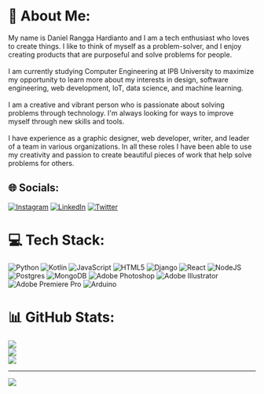 # 💫 About Me:
My name is Daniel Rangga Hardianto and I am a tech enthusiast who loves to create things. I like to think of myself as a problem-solver, and I enjoy creating products that are purposeful and solve problems for people. <br><br>I am currently studying Computer Engineering at IPB University to maximize my opportunity to learn more about my interests in design, software engineering, web development, IoT, data science, and machine learning.<br><br>I am a creative and vibrant person who is passionate about solving problems through technology. I'm always looking for ways to improve myself through new skills and tools.<br><br>I have experience as a graphic designer, web developer, writer, and leader of a team in various organizations. In all these roles I have been able to use my creativity and passion to create beautiful pieces of work that help solve problems for others.


## 🌐 Socials:
[![Instagram](https://img.shields.io/badge/Instagram-%23E4405F.svg?logo=Instagram&logoColor=white)](https://instagram.com/aadvxe) [![LinkedIn](https://img.shields.io/badge/LinkedIn-%230077B5.svg?logo=linkedin&logoColor=white)](https://linkedin.com/in/danielranggahardianto) [![Twitter](https://img.shields.io/badge/Twitter-%231DA1F2.svg?logo=Twitter&logoColor=white)](https://twitter.com/aadvxe) 

# 💻 Tech Stack:
![Python](https://img.shields.io/badge/python-3670A0?style=for-the-badge&logo=python&logoColor=ffdd54) ![Kotlin](https://img.shields.io/badge/kotlin-%230095D5.svg?style=for-the-badge&logo=kotlin&logoColor=white) ![JavaScript](https://img.shields.io/badge/javascript-%23323330.svg?style=for-the-badge&logo=javascript&logoColor=%23F7DF1E) ![HTML5](https://img.shields.io/badge/html5-%23E34F26.svg?style=for-the-badge&logo=html5&logoColor=white) ![Django](https://img.shields.io/badge/django-%23092E20.svg?style=for-the-badge&logo=django&logoColor=white) ![React](https://img.shields.io/badge/react-%2320232a.svg?style=for-the-badge&logo=react&logoColor=%2361DAFB) ![NodeJS](https://img.shields.io/badge/node.js-6DA55F?style=for-the-badge&logo=node.js&logoColor=white) ![Postgres](https://img.shields.io/badge/postgres-%23316192.svg?style=for-the-badge&logo=postgresql&logoColor=white) ![MongoDB](https://img.shields.io/badge/MongoDB-%234ea94b.svg?style=for-the-badge&logo=mongodb&logoColor=white) ![Adobe Photoshop](https://img.shields.io/badge/adobephotoshop-%2331A8FF.svg?style=for-the-badge&logo=adobephotoshop&logoColor=white) ![Adobe Illustrator](https://img.shields.io/badge/adobeillustrator-%23FF9A00.svg?style=for-the-badge&logo=adobeillustrator&logoColor=white) ![Adobe Premiere Pro](https://img.shields.io/badge/Adobe%20Premiere%20Pro-9999FF.svg?style=for-the-badge&logo=Adobe%20Premiere%20Pro&logoColor=white) ![Arduino](https://img.shields.io/badge/-Arduino-00979D?style=for-the-badge&logo=Arduino&logoColor=white)
# 📊 GitHub Stats:
![](https://github-readme-stats.vercel.app/api?username=aadvxe&theme=city_light&hide_border=false&include_all_commits=false&count_private=false)<br/>
![](https://github-readme-streak-stats.herokuapp.com/?user=aadvxe&theme=city_light&hide_border=false)<br/>
![](https://github-readme-stats.vercel.app/api/top-langs/?username=aadvxe&theme=city_light&hide_border=false&include_all_commits=false&count_private=false&layout=compact)

---
[![](https://visitcount.itsvg.in/api?id=aadvxe&icon=0&color=1)](https://visitcount.itsvg.in)
